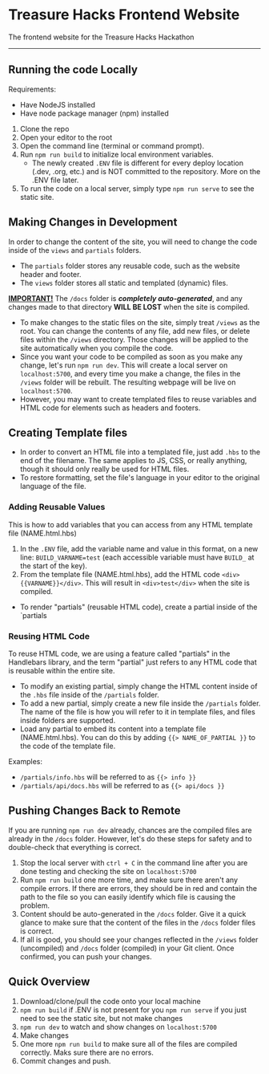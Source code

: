 # Treasure Hacks Frontend Website

The frontend website for the Treasure Hacks Hackathon

---

## Running the code Locally

Requirements:
- Have NodeJS installed
- Have node package manager (npm) installed

1. Clone the repo
2. Open your editor to the root
3. Open the command line (terminal or command prompt).
4. Run `npm run build` to initialize local environment variables.
   - The newly created `.ENV` file is different for every deploy location (.dev, .org, etc.) and is NOT committed to the repository. More on the .ENV file later.
5. To run the code on a local server, simply type `npm run serve` to see the static site.

## Making Changes in Development

In order to change the content of the site, you will need to change the code inside of the `views` and `partials` folders.

- The `partials` folder stores any reusable code, such as the website header and footer.
- The `views` folder stores all static and templated (dynamic) files.

<ins><b>IMPORTANT!</b></ins> The `/docs` folder is ***completely auto-generated***, and any changes made to that directory **WILL BE LOST** when the site is compiled.

- To make changes to the static files on the site, simply treat `/views` as the root. You can change the contents of any file, add new files, or delete files within the `/views` directory.
Those changes will be applied to the site automatically when you compile the code.
- Since you want your code to be compiled as soon as you make any change, let's run `npm run dev`. This will create a local server on `localhost:5700`, and every time you make a change, the files in the `/views` folder will be rebuilt. The resulting webpage will be live on `localhost:5700`.
- However, you may want to create templated files to reuse variables and HTML code for elements such as headers and footers.

## Creating Template files
- In order to convert an HTML file into a templated file, just add `.hbs` to the end of the filename. The same applies to JS, CSS, or really anything, though it should only really be used for HTML files.
- To restore formatting, set the file's language in your editor to the original language of the file.

### Adding Reusable Values
This is how to add variables that you can access from any HTML template file (NAME.html.hbs)
1. In the `.ENV` file, add the variable name and value in this format, on a new line: `BUILD_VARNAME=test` (each accessible variable must have `BUILD_` at the start of the key).
2. From the template file (NAME.html.hbs), add the HTML code `<div>{{VARNAME}}</div>`. This will result in `<div>test</div>` when the site is compiled.
- To render "partials" (reusable HTML code), create a partial inside of the `partials

### Reusing HTML Code
To reuse HTML code, we are using a feature called "partials" in the Handlebars library, and the term "partial" just refers to any HTML code that is reusable within the entire site.

- To modify an existing partial, simply change the HTML content inside of the `.hbs` file inside of the `/partials` folder.
- To add a new partial, simply create a new file inside the `/partials` folder. The name of the file is how you will refer to it in template files, and files inside folders are supported.
- Load any partial to embed its content into a template file (NAME.html.hbs). You can do this by adding `{{> NAME_OF_PARTIAL }}` to the code of the template file.

Examples:
- `/partials/info.hbs` will be referred to as `{{> info }}`
- `/partials/api/docs.hbs` will be referred to as `{{> api/docs }}`

## Pushing Changes Back to Remote
If you are running `npm run dev` already, chances are the compiled files are already in the `/docs` folder. However, let's do these steps for safety and to double-check that everything is correct.

1. Stop the local server with `ctrl + C` in the command line after you are done testing and checking the site on `localhost:5700`
2. Run `npm run build` one more time, and make sure there aren't any compile errors. If there are errors, they should be in red and contain the path to the file so you can easily identify which file is causing the problem.
3. Content should be auto-generated in the `/docs` folder. Give it a quick glance to make sure that the content of the files in the `/docs` folder files is correct.
4. If all is good, you should see your changes reflected in the `/views` folder (uncompiled) and `/docs` folder (compiled) in your Git client. Once confirmed, you can push your changes.

## Quick Overview
1. Download/clone/pull the code onto your local machine
2. `npm run build` if .ENV is not present for you
`npm run serve` if you just need to see the static site, but not make changes
3. `npm run dev` to watch and show changes on `localhost:5700`
4. Make changes
5. One more `npm run build` to make sure all of the files are compiled correctly. Maks sure there are no errors.
6. Commit changes and push.
